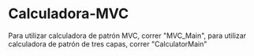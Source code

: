 # Calculadora-MVC

Para utilizar calculadora de patrón MVC, correr "MVC_Main", para utilizar calculadora de patrón de tres capas, correr "CalculatorMain"
